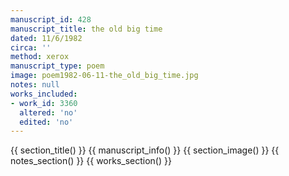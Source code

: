 ```yaml
---
manuscript_id: 428
manuscript_title: the old big time
dated: 11/6/1982
circa: ''
method: xerox
manuscript_type: poem
image: poem1982-06-11-the_old_big_time.jpg
notes: null
works_included:
- work_id: 3360
  altered: 'no'
  edited: 'no'
---
```


{{ section_title() }}
{{ manuscript_info() }}
{{ section_image() }}
{{ notes_section() }}
{{ works_section() }}
